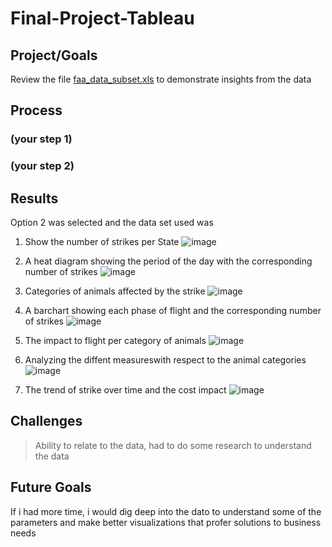 # Final-Project-Tableau
## Project/Goals
Review the file [faa_data_subset.xls](https://github.com/Jagunmolu-dev/LIGHTHOUSELABS/blob/main/Final-Project-Tableau/Project%20Files%20-%20Tableau%20-%20Option%202/faa_data_subset.xlsx) to demonstrate insights from the data

## Process
### (your step 1)
### (your step 2)

## Results
Option 2 was selected and the data set used was

1. Show the number of strikes per State
![image](https://github.com/Jagunmolu-dev/LIGHTHOUSELABS/assets/67484584/73fdfaf9-edff-468d-bb8d-6a33989eb176)

2. A heat diagram showing the period of the day with the corresponding number of strikes
![image](https://github.com/Jagunmolu-dev/LIGHTHOUSELABS/assets/67484584/09e75ccc-d162-4e2d-b08f-2ce28272c4a1)

3. Categories of animals affected by the strike
![image](https://github.com/Jagunmolu-dev/LIGHTHOUSELABS/assets/67484584/f56a705e-72dd-4e35-b44e-0bfd8e493cd5)

4. A barchart showing each phase of flight and the corresponding number of strikes
![image](https://github.com/Jagunmolu-dev/LIGHTHOUSELABS/assets/67484584/971a76e0-982c-45a9-92cf-2a91f11fe30f)

5. The impact to flight per category of animals
![image](https://github.com/Jagunmolu-dev/LIGHTHOUSELABS/assets/67484584/bbe03db6-96a9-4647-b6ec-83212b74d4bf)

6. Analyzing the diffent measureswith respect to the animal categories
![image](https://github.com/Jagunmolu-dev/LIGHTHOUSELABS/assets/67484584/62dd09df-2be4-4b8a-9d37-fcb8a7ce87ef)

7. The trend of strike over time and the cost impact
![image](https://github.com/Jagunmolu-dev/LIGHTHOUSELABS/assets/67484584/d5634329-5e87-43ee-a56d-84d28c239257)



## Challenges 
> Ability to relate to the data, had to do some research to understand the data

## Future Goals
If i had more time, i would dig deep into the dato to understand some of the parameters and make better visualizations that profer solutions to business needs
